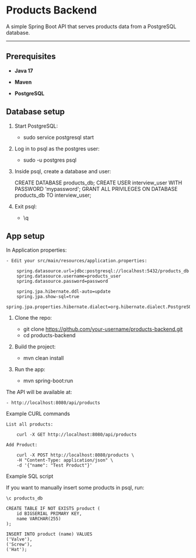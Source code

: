 # Products Backend

A simple Spring Boot API that serves products data from a PostgreSQL database.

---

##  Prerequisites

- **Java 17**  

- **Maven** 

- **PostgreSQL** 

## Database setup

1. Start PostgreSQL:

    - sudo service postgresql start

2.  Log in to psql as the postgres user:

    - sudo -u postgres psql

3. Inside psql, create a database and user:

    CREATE DATABASE products_db;
    CREATE USER interview_user WITH PASSWORD 'mypassword';
    GRANT ALL PRIVILEGES ON DATABASE products_db TO interview_user;

4. Exit psql:

    - \q

## App setup

In Application properties:

    - Edit your src/main/resources/application.properties:

        spring.datasource.url=jdbc:postgresql://localhost:5432/products_db
        spring.datasource.username=products_user
        spring.datasource.password=password

        spring.jpa.hibernate.ddl-auto=update
        spring.jpa.show-sql=true
        spring.jpa.properties.hibernate.dialect=org.hibernate.dialect.PostgreSQLDialect

1. Clone the repo:

    - git clone https://github.com/your-username/products-backend.git
    - cd products-backend

2.  Build the project:

    - mvn clean install

3.  Run the app:

    - mvn spring-boot:run

The API will be available at:

    - http://localhost:8080/api/products

Example CURL commands

    List all products:

        curl -X GET http://localhost:8080/api/products

    Add Product:

        curl -X POST http://localhost:8080/products \
        -H "Content-Type: application/json" \
        -d '{"name": "Test Product"}'

Example SQL script

If you want to manually insert some products in psql, run:

    \c products_db

    CREATE TABLE IF NOT EXISTS product (
        id BIGSERIAL PRIMARY KEY,
        name VARCHAR(255)
    );

    INSERT INTO product (name) VALUES
    ('Valve'),
    ('Screw'),
    ('Hat');
